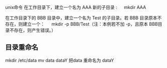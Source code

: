 unix命令
在工作目录下，建立一个名为 AAA 新的子目录 : 　 mkdir AAA

在工作目录下的 BBB 目录中，建立一个名为 Test 的子目录。若 BBB 目录原本不存在，则建立一个： 　 mkdir -p BBB/Test（注：本例若不加 -p，且原本 BBB目录不存在，则产生错误。）

## 目录重命名
mkdir /etc/data
mv data dataY   把data 重命名为 dataY